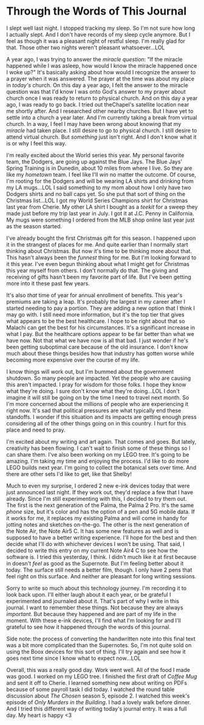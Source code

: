 # Through the Words of This Journal

I slept well last night. I stopped tracking my sleep. So I'm not sure how long I actually slept. And I don't have records of my sleep cycle anymore. But I feel as though it was a pleasant night of restful sleep. I'm really glad for that. Those other two nights weren't pleasant whatsoever...LOL

A year ago, I was trying to answer the *miracle question*: "If the miracle happened while I was asleep, how would I know the miracle happened once I woke up?" It's basically asking about how would I recognize the answer to a prayer when it was answered. The prayer at the time was about my place in *today's* church. On this day a year ago, I felt the answer to the miracle question was that I'd know I was onto God's answer to my prayer about church once I was ready to return to physical church. And on this day a year ago, I was ready to go back. I tried out theChapel's satellite location near me shortly after. And I researched other nearby churches. But I have yet to settle into a church a year later. And I'm currently taking a break from virtual church. In a way, I feel I may have been wrong about knowing that my *miracle* had taken place. I still desire to go to physical church. I still desire to attend virtual church. But *something* just isn't right. And I don't know what it is or why I feel this way.

I'm really excited about the World series this year. My personal favorite team, the Dodgers, are going up against the Blue Jays. The Blue Jays' Spring Training is in Dunedin, about 10 miles from where I live. So they are like my *hometown* team. I feel like I'll *win* no matter the outcome. Of course, I'm rooting for the Dodgers and will be wearing LA shirts and drinking from my LA mugs...LOL I said something to my mom about how I only have two Dodgers shirts and no ball caps yet. So she put that sort of thing on the Christmas list...LOL I got my World Series Champions shirt for Christmas last year from Cherie. My other LA shirt I bought as a *teekit* for a sweep they made just before my trip last year in July. I got it at J.C. Penny in California. My mugs were something I ordered from the MLB shop online last year just as the season started.

I've already bought the first Christmas gift for this season. I happened upon it in the strangest of places for me. And quite earlier than I normally start thinking about Christmas. But now it's time to be thinking more about that. This hasn't always been the *funnest* thing for me. But I'm looking forward to it this year. I've even begun thinking about what I might get for Christmas this year myself from others. I don't normally do that. The giving and receiving of gifts hasn't been my favorite part of life. But I've been getting more into it these past few years.

It's also *that* time of year for annual enrollment of benefits. This year's premiums are taking a leap. It's probably the largest in my career after I started needing to pay a portion. They are adding a new option that I think I may go with. I still need more information, but it's the top tier that gives what appears to be the best healthcare. I hope to be right about that so Malachi can get the best for his circumstances. It's a significant increase in what I pay. But the healthcare options appear to be far better than what we have now. Not that what we have now is all that bad. I just wonder if he's been getting suboptimal care because of the old insurance. I don't know much about these things besides how that industry has gotten worse while becoming more expensive over the course of my life.

I know things will work out, but I'm bummed about the government shutdown. So many people are impacted. Yet the people who are causing this aren't impacted. I pray for wisdom for those folks. I hope they know what they're doing. I sure don't know what they're doing...LOL I don't imagine it will still be going on by the time I need to travel next month. So I'm more concerned about the millions of people who are experiencing it right now. It's sad that political pressures are what typically end these standoffs. I wonder if this situation and its impacts are getting enough press considering all of the other things going on in this country. I hurt for this place and need to pray.

I'm excited about my writing and art again. That comes and goes. But lately, creativity has been flowing. I can't wait to finish some of these things so I can share them. I've also been working on my LEGO tree. It's going to be amazing. I'm taking my time and enjoying the process. I'd like to do more LEGO builds next year. I'm going to collect the botanical sets over time. And there are other sets I'd like to get, like that Shelby!

Much to even my surprise, I ordered 2 new e-ink devices today that were just announced last night. If they work out, they'd replace a few that I have already. Since I'm still experimenting with this, I decided to try them out. The first is the next generation of the Palma, the Palma 2 Pro. It's the same *phone* size, but it's color and has the option of a pen and 5G mobile data. If it works for me, it replaces my existing Palma and will come in handy for jotting notes and sketches on-the-go. The other is the next generation of the Note Air, the Note Air5 C. It has some new features as well and is supposed to have a better writing experience. I'll hope for the best and then decide what I'll do with whichever devices I won't be using. That said, I decided to write this entry on my current Note Air4 C to see how the software is. I tried this yesterday, I think. I didn't much like it at first because in doesn't *feel* as good as the Supernote. But I'm feeling better about it today. The surface still needs a better film, though. I only have 2 pens that feel right on this surface. And neither are pleasant for long writing sessions.

Sorry to write so much about this technology journey. I'm recording it to look back upon. I'll either laugh about it each year, or be grateful I experimented and journaled about it. That's part of why I write in this journal. I want to remember these things. Not because they are always *important*. But because they happened and are part of my life in the moment. With these e-ink devices, I'll find what I'm looking for and I'll grateful to see how it happened through the words of this journal.

Side note: the process of converting the handwritten note into this final text was a bit more complicated than the Supernotes. So, I'm not quite sold on using the Boox devices for this sort of thing. I'll try again and see how it goes next time since I know what to expect now...LOL

Overall, this was a really good day. Work went well. All of the food I made was good. I worked on my LEGO tree. I finished the first draft of *Coffee Mug* and sent it off to Cherie. I learned something new about writing on PDFs because of some payroll task I did today. I watched the round table discussion about *The Chosen* season 5, episode 2. I watched this week's episode of *Only Murders in the Building*. I had a lovely walk before dinner. And I tried this different way of writing today's journal entry. It was a full day. My heart is happy <3
